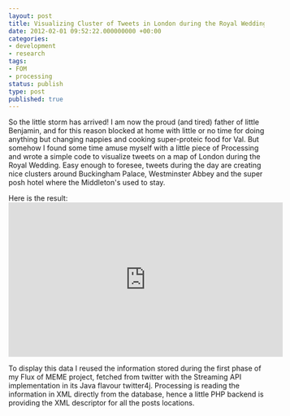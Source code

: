 ```yaml
---
layout: post
title: Visualizing Cluster of Tweets in London during the Royal Wedding
date: 2012-02-01 09:52:22.000000000 +00:00
categories:
- development
- research
tags:
- FOM
- processing
status: publish
type: post
published: true
---
```

<p>So the little storm has arrived! I am now the proud (and tired) father of little Benjamin, and for this reason blocked at home with little or no time for doing anything but changing nappies and cooking super-proteic food for Val. But somehow I found some time amuse myself with a little piece of Processing and wrote a simple code to visualize tweets on a map of London during the Royal Wedding. Easy enough to foresee, tweets during the day are creating nice clusters around Buckingham Palace, Westminster Abbey and the super posh hotel where the Middleton's used to stay.</p>
<p>Here is the result:<br />
<iframe width="540" height="304" src="http://www.youtube.com/embed/xaofMNCP_yY?rel=0" frameborder="0" allowfullscreen></iframe></p>
<p>To display this data I reused the information stored during the first phase of my Flux of MEME project, fetched from twitter with the Streaming API implementation in its Java flavour twitter4j. Processing is reading the information in XML directly from the database, hence a little PHP backend is providing the XML descriptor for all the posts locations.</p>

